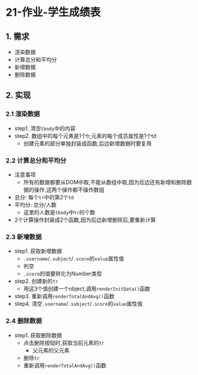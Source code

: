 # 21-作业-学生成绩表

## 1. 需求

- 渲染数据
- 计算总分和平均分
- 新增数据
- 删除数据

## 2. 实现

### 2.1 渲染数据

- step1. 清空`tbody`中的内容
- step2. 数组中的每个元素是1个tr,元素的每个成员属性是1个td
  - 创建元素的部分单独封装成函数,后边新增数据时要复用

### 2.2 计算总分和平均分

- 注意事项
  - 所有的数据都要从DOM中取,不能从数组中取,因为后边还有新增和删除数据的操作,这两个操作都不操作数组
- 总分: 每个`tr`中的第2个`td`
- 平均分: 总分/人数
  - 这里的人数是`tbody`中`tr`的个数
- 2个计算操作封装成2个函数,因为后边新增删除后,要重新计算

### 2.3 新增数据

- step1. 获取新增数据
  - `.username`/`.subject`/`.score`的`value`属性值
  - 判空
  - `.score`的值要转化为Number类型
- step2. 创建新的`tr`
  - 用这3个值创建一个object,调用`renderInitData()`函数
- step3. 重新调用`renderTotalAndAvg()`函数
- step4. 清空`.username`/`.subject`/`.score`的`value`属性值

### 2.4 删除数据

- step1. 获取删除数据
  - 点击删除按钮时,获取当前元素的`tr`
    - 父元素的父元素
  - 删除`tr`
  - 重新调用`renderTotalAndAvg()`函数